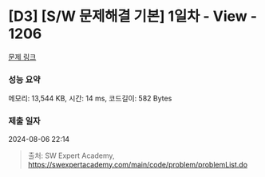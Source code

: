 # [D3] [S/W 문제해결 기본] 1일차 - View - 1206 

[문제 링크](https://swexpertacademy.com/main/code/problem/problemDetail.do?contestProbId=AV134DPqAA8CFAYh) 

### 성능 요약

메모리: 13,544 KB, 시간: 14 ms, 코드길이: 582 Bytes

### 제출 일자

2024-08-06 22:14



> 출처: SW Expert Academy, https://swexpertacademy.com/main/code/problem/problemList.do